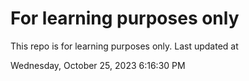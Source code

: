 # For learning purposes only
This repo is for learning purposes only.
Last updated at

Wednesday, October 25, 2023 6:16:30 PM


